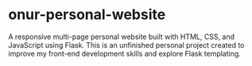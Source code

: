 # onur-personal-website
A responsive multi-page personal website built with HTML, CSS, and JavaScript using Flask. This is an unfinished personal project created to improve my front-end development skills and explore Flask templating.
